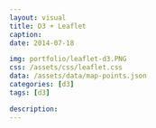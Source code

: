 ```yaml
---
layout: visual
title: D3 + Leaflet
caption: 
date: 2014-07-18

img: portfolio/leaflet-d3.PNG
css: /assets/css/leaflet.css
data: /assets/data/map-points.json
categories: [d3]
tags: [d3]

description: 
---
```


<link rel="stylesheet" href="https://unpkg.com/leaflet@1.3.4/dist/leaflet.css" integrity="sha512-puBpdR0798OZvTTbP4A8Ix/l+A4dHDD0DGqYW6RQ+9jxkRFclaxxQb/SJAWZfWAkuyeQUytO7+7N4QKrDh+drA==" crossorigin=""/>
<link rel="stylesheet" href="https://cdn.leafletjs.com/leaflet-0.7/leaflet.css"/>

<script src="https://unpkg.com/leaflet@1.3.4/dist/leaflet.js" integrity="sha512-nMMmRyTVoLYqjP9hrbed9S+FzjZHW5gY1TWCHA5ckwXZBadntCNs8kEqAWdrb9O7rxbCaA4lKTIWjDXZxflOcA==" crossorigin=""></script>
<script src="https://cdn.leafletjs.com/leaflet-0.7/leaflet.js"></script>
<script src="https://d3js.org/d3.v5.min.js"></script>

<script type="text/javascript">
	var margin = {top: 0, right: 0, bottom: 0, left: 0},
		width = window.innerWidth - margin.left - margin.right,
		height = window.innerHeight - margin.top - margin.bottom,
		top_layer = d3.select("body").append("div")
			.attr("id", "map")
			.style("position", "relative")
			.style("width", width + "px")
			.style("height", height + "px");

	var map = L.map('map', { zoomControl: false }).setView([-41.2858, 174.7868], 13),
//	var map = L.map('map', { center: [10.0, 5.0], minZoom: 2, zoom: 2 }),
		map_url = 'https://cartodb-basemaps-{s}.global.ssl.fastly.net/light_all/{z}/{x}/{y}.png',
		mapLink = '<a href="http://openstreetmap.org">OpenStreetMap</a>';
		
	new L.Control.Zoom({ position: 'bottomleft' }).addTo(map);		
	L.tileLayer( map_url, {
			attribution: '&copy; ' + mapLink + ' Contributors',
			maxZoom: 18,
		}).addTo(map);

	map._initPathRoot();

	var svg = d3.select("#map").select("svg"),
		g = svg.append("g");
		
	d3.json("{{ page.data }}").then(function(collection) {
		collection.objects.forEach(function(d) { d.LatLng = new L.LatLng( d.circle.coordinates[0], d.circle.coordinates[1] ); })
		
		var feature = g.selectAll("circle")
			.data(collection.objects)
			.enter().append("circle")
				.style("stroke", "black")  
				.style("opacity", .6) 
				.style("fill", "red")
				.attr("r", 20);  
		
		map.on("viewreset", update);
		update();

		function update() {
			feature.attr("transform", function(d) { 
				return "translate("+ map.latLngToLayerPoint(d.LatLng).x + "," + map.latLngToLayerPoint(d.LatLng).y + ")"; 
			});
		}
	});	 

</script>
